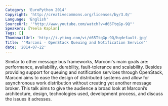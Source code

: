 ```yaml
---
Category: 'EuroPython 2014'
Copyright: 'http://creativecommons.org/licenses/by/3.0/'
Language: 'English'
SourceUrl: '"http://www.youtube.com/watch?v=d65TtqGp-9Q"'
Speakers: [Yeela Kaplan]
Tags: []
ThumbnailUrl: 'http://i.ytimg.com/vi/d65TtqGp-9Q/hqdefault.jpg'
Title: '"Marconi - OpenStack Queuing and Notification Service"'
date: '2014-07-22'
---
```

Similar to other message bus frameworks, Marconi's main goals are: performance, availability, durability, fault-tolerance and scalability.
Besides providing support for queuing and notification services through OpenStack, Marconi aims to ease the design of distributed systems and allow for asynchronous work distribution without creating yet another message broker.
This talk aims to give the audience a broad look at Marconi’s architecture, design, technologies used, development process, and discuss the issues it adresses.